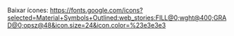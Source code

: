 Baixar ícones:
https://fonts.google.com/icons?selected=Material+Symbols+Outlined:web_stories:FILL@0;wght@400;GRAD@0;opsz@48&icon.size=24&icon.color=%23e3e3e3

